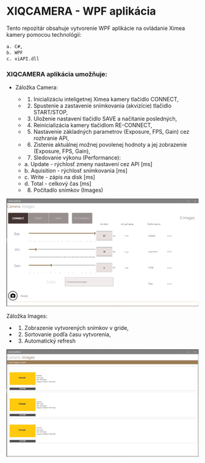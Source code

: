 # XIQCAMERA - WPF aplikácia
Tento repozitár obsahuje vytvorenie WPF aplikácie na ovládanie Ximea kamery pomocou technológií:

    a. C#,
    b. WPF
    c. xiAPI.dll

### XIQCAMERA aplikácia umožňuje:

- Záložka Camera:

   - 1. Inicializáciu inteligetnej Ximea kamery tlačidlo CONNECT,
   - 2. Spustenie a zastavenie snímkovania (akvizície) tlačidlo START/STOP,
   - 3. Uloženie nastavení tlačidlo SAVE a načítanie posledných,
   - 4. Reinicializácia kamery tlačidlom RE-CONNECT,			
   - 5. Nastavenie základných parametrov (Exposure, FPS, Gain) cez rozhranie API,
   - 6. Zistenie aktuálnej možnej povolenej hodnoty a jej zobrazenie (Exposure, FPS, Gain),
   - 7. Sledovanie výkonu (Performance): 
	- a. Update - rýchlosť zmeny nastavení cez API [ms] 
	- b. Aquisition - rýchlosť snímkovania [ms]
	- c. Write - zápis na disk [ms]
	- d. Total - celkový čas [ms]
   - 8. Počítadlo snímkov (Images)
	
![Alt text](/xiQCamera/screen1.jpg?raw=true "Optional Title")

 Záložka Images:

   - 1. Zobrazenie vytvorených snímkov v gride, 
   - 2. Sortovanie podľa času vytvorenia,
   - 3. Automatický refresh
	
![Alt text](/xiQCamera/screen2.jpg?raw=true "Optional Title")
	    

